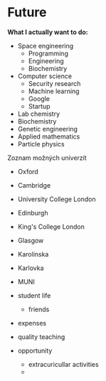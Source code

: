 # Future

**What I actually want to do:**
- Space engineering
	- Programming
	- Engineering
	- Biochemistry
- Computer science
	- Security research
	- Machine learning
	- Google
	- Startup
- Lab chemistry
- Biochemistry
- Genetic engineering
- Applied mathematics
- Particle physics

Zoznam možných univerzít
- Oxford
- Cambridge
- University College London
- Edinburgh
- King's College London
- Glasgow
- Karolinska
- Karlovka
- MUNI

- student life
	- friends
- expenses
- quality teaching
- opportunity
	- extracuricullar activities
	- 